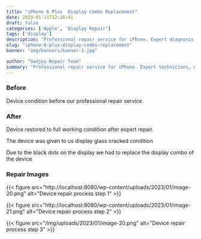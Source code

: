 ```yaml
---
title: "iPhone 6 Plus  Display Combo Replacement"
date: 2023-01-11T12:26:41
draft: false
categories: ['Apple', 'Display Repair']
tags: ['display']
description: "Professional repair service for iPhone. Expert diagnosis and quality repairs in Bangalore."
slug: "iphone-6-plus-display-combo-replacement"
banner: "img/banners/banner-1.jpg"

author: "Gadjoy Repair Team"
summary: "Professional repair service for iPhone. Expert technicians, quality parts, warranty included."
---
```


### Before

Device condition before our professional repair service.

### After

Device restored to full working condition after expert repair.

The device was given to us display glass cracked condition

Due to the black dots on the display we had to replace the display combo of the device

### Repair Images

{{< figure src="http://localhost:8080/wp-content/uploads/2023/01/image-20.png" alt="Device repair process step 1" >}}

{{< figure src="http://localhost:8080/wp-content/uploads/2023/01/image-21.png" alt="Device repair process step 2" >}}

{{< figure src="/img/uploads/2023/01/image-20.png" alt="Device repair process step 3" >}}

